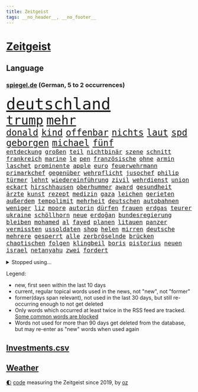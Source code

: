 ```yaml
---
title: Zeitgeist
tags: __no_header__, __no_footer__
---
```


# [Zeitgeist](https://oliz.io/zeitgeist/)

## Language

<h3><a href="https://www.spiegel.de" target="_blank">spiegel.de</a> (German, 5 to 2 occurrences)</h3>
<p style="font-family:monospace">
<span style="font-size:32pt"><a href="news_links.html#deutschland" class="current">deutschland</a></span>
<br>
<span style="font-size:25pt"><a href="news_links.html#trump" class="current">trump</a></span>
<span style="font-size:25pt"><a href="news_links.html#mehr" class="current">mehr</a></span>
<br>
<span style="font-size:18pt"><a href="news_links.html#donald" class="current">donald</a></span>
<span style="font-size:18pt"><a href="news_links.html#kind" class="current">kind</a></span>
<span style="font-size:18pt"><a href="news_links.html#offenbar" class="current">offenbar</a></span>
<span style="font-size:18pt"><a href="news_links.html#nichts" class="current">nichts</a></span>
<span style="font-size:18pt"><a href="news_links.html#laut" class="current">laut</a></span>
<span style="font-size:18pt"><a href="news_links.html#spd" class="current">spd</a></span>
<span style="font-size:18pt"><a href="news_links.html#geborgen" class="current">geborgen</a></span>
<span style="font-size:18pt"><a href="news_links.html#michael" class="current">michael</a></span>
<span style="font-size:18pt"><a href="news_links.html#fünf" class="current">fünf</a></span>
<br>
<span style="font-size:12pt"><a href="news_links.html#entdeckung" class="current">entdeckung</a></span>
<span style="font-size:12pt"><a href="news_links.html#großen" class="current">großen</a></span>
<span style="font-size:12pt"><a href="news_links.html#teil" class="current">teil</a></span>
<span style="font-size:12pt"><a href="news_links.html#nichtbinär" class="new">nichtbinär</a></span>
<span style="font-size:12pt"><a href="news_links.html#szene" class="current">szene</a></span>
<span style="font-size:12pt"><a href="news_links.html#schnitt" class="current">schnitt</a></span>
<span style="font-size:12pt"><a href="news_links.html#frankreich" class="current">frankreich</a></span>
<span style="font-size:12pt"><a href="news_links.html#marine" class="current">marine</a></span>
<span style="font-size:12pt"><a href="news_links.html#le" class="current">le</a></span>
<span style="font-size:12pt"><a href="news_links.html#pen" class="current">pen</a></span>
<span style="font-size:12pt"><a href="news_links.html#französische" class="current">französische</a></span>
<span style="font-size:12pt"><a href="news_links.html#ohne" class="current">ohne</a></span>
<span style="font-size:12pt"><a href="news_links.html#armin" class="current">armin</a></span>
<span style="font-size:12pt"><a href="news_links.html#laschet" class="current">laschet</a></span>
<span style="font-size:12pt"><a href="news_links.html#prominente" class="current">prominente</a></span>
<span style="font-size:12pt"><a href="news_links.html#apple" class="current">apple</a></span>
<span style="font-size:12pt"><a href="news_links.html#euro" class="current">euro</a></span>
<span style="font-size:12pt"><a href="news_links.html#feuerwehrmann" class="new">feuerwehrmann</a></span>
<span style="font-size:12pt"><a href="news_links.html#primarkchef" class="new">primarkchef</a></span>
<span style="font-size:12pt"><a href="news_links.html#gegenüber" class="current">gegenüber</a></span>
<span style="font-size:12pt"><a href="news_links.html#wehrpflicht" class="current">wehrpflicht</a></span>
<span style="font-size:12pt"><a href="news_links.html#jusochef" class="new">jusochef</a></span>
<span style="font-size:12pt"><a href="news_links.html#philip" class="current">philip</a></span>
<span style="font-size:12pt"><a href="news_links.html#türmer" class="new">türmer</a></span>
<span style="font-size:12pt"><a href="news_links.html#lehnt" class="current">lehnt</a></span>
<span style="font-size:12pt"><a href="news_links.html#wiedereinführung" class="current">wiedereinführung</a></span>
<span style="font-size:12pt"><a href="news_links.html#zivil" class="new">zivil</a></span>
<span style="font-size:12pt"><a href="news_links.html#wehrdienst" class="current">wehrdienst</a></span>
<span style="font-size:12pt"><a href="news_links.html#union" class="current">union</a></span>
<span style="font-size:12pt"><a href="news_links.html#eckart" class="new">eckart</a></span>
<span style="font-size:12pt"><a href="news_links.html#hirschhausen" class="new">hirschhausen</a></span>
<span style="font-size:12pt"><a href="news_links.html#oberhummer" class="new">oberhummer</a></span>
<span style="font-size:12pt"><a href="news_links.html#award" class="current">award</a></span>
<span style="font-size:12pt"><a href="news_links.html#gesundheit" class="current">gesundheit</a></span>
<span style="font-size:12pt"><a href="news_links.html#ärzte" class="current">ärzte</a></span>
<span style="font-size:12pt"><a href="news_links.html#kunst" class="current">kunst</a></span>
<span style="font-size:12pt"><a href="news_links.html#rezept" class="current">rezept</a></span>
<span style="font-size:12pt"><a href="news_links.html#medizin" class="current">medizin</a></span>
<span style="font-size:12pt"><a href="news_links.html#gaza" class="current">gaza</a></span>
<span style="font-size:12pt"><a href="news_links.html#leichen" class="current">leichen</a></span>
<span style="font-size:12pt"><a href="news_links.html#gerieten" class="current">gerieten</a></span>
<span style="font-size:12pt"><a href="news_links.html#außerdem" class="current">außerdem</a></span>
<span style="font-size:12pt"><a href="news_links.html#tempolimit" class="current">tempolimit</a></span>
<span style="font-size:12pt"><a href="news_links.html#mehrheit" class="current">mehrheit</a></span>
<span style="font-size:12pt"><a href="news_links.html#deutschen" class="current">deutschen</a></span>
<span style="font-size:12pt"><a href="news_links.html#autobahnen" class="current">autobahnen</a></span>
<span style="font-size:12pt"><a href="news_links.html#weniger" class="current">weniger</a></span>
<span style="font-size:12pt"><a href="news_links.html#liz" class="current">liz</a></span>
<span style="font-size:12pt"><a href="news_links.html#moore" class="current">moore</a></span>
<span style="font-size:12pt"><a href="news_links.html#autorin" class="current">autorin</a></span>
<span style="font-size:12pt"><a href="news_links.html#dürfen" class="current">dürfen</a></span>
<span style="font-size:12pt"><a href="news_links.html#frauen" class="current">frauen</a></span>
<span style="font-size:12pt"><a href="news_links.html#erdgas" class="current">erdgas</a></span>
<span style="font-size:12pt"><a href="news_links.html#teurer" class="current">teurer</a></span>
<span style="font-size:12pt"><a href="news_links.html#ukraine" class="current">ukraine</a></span>
<span style="font-size:12pt"><a href="news_links.html#schöllhorn" class="new">schöllhorn</a></span>
<span style="font-size:12pt"><a href="news_links.html#neue" class="current">neue</a></span>
<span style="font-size:12pt"><a href="news_links.html#erdoğan" class="current">erdoğan</a></span>
<span style="font-size:12pt"><a href="news_links.html#bundesregierung" class="current">bundesregierung</a></span>
<span style="font-size:12pt"><a href="news_links.html#bleiben" class="current">bleiben</a></span>
<span style="font-size:12pt"><a href="news_links.html#mohamed" class="current">mohamed</a></span>
<span style="font-size:12pt"><a href="news_links.html#al" class="current">al</a></span>
<span style="font-size:12pt"><a href="news_links.html#fayed" class="new">fayed</a></span>
<span style="font-size:12pt"><a href="news_links.html#planen" class="current">planen</a></span>
<span style="font-size:12pt"><a href="news_links.html#litauen" class="current">litauen</a></span>
<span style="font-size:12pt"><a href="news_links.html#panzer" class="current">panzer</a></span>
<span style="font-size:12pt"><a href="news_links.html#vermissten" class="current">vermissten</a></span>
<span style="font-size:12pt"><a href="news_links.html#ussoldaten" class="current">ussoldaten</a></span>
<span style="font-size:12pt"><a href="news_links.html#shop" class="current">shop</a></span>
<span style="font-size:12pt"><a href="news_links.html#helen" class="new">helen</a></span>
<span style="font-size:12pt"><a href="news_links.html#mirren" class="new">mirren</a></span>
<span style="font-size:12pt"><a href="news_links.html#deutsche" class="current">deutsche</a></span>
<span style="font-size:12pt"><a href="news_links.html#mehrere" class="current">mehrere</a></span>
<span style="font-size:12pt"><a href="news_links.html#gesperrt" class="current">gesperrt</a></span>
<span style="font-size:12pt"><a href="news_links.html#alle" class="current">alle</a></span>
<span style="font-size:12pt"><a href="news_links.html#zerbröselnde" class="new">zerbröselnde</a></span>
<span style="font-size:12pt"><a href="news_links.html#brücken" class="current">brücken</a></span>
<span style="font-size:12pt"><a href="news_links.html#chaotischen" class="current">chaotischen</a></span>
<span style="font-size:12pt"><a href="news_links.html#folgen" class="current">folgen</a></span>
<span style="font-size:12pt"><a href="news_links.html#klingbeil" class="current">klingbeil</a></span>
<span style="font-size:12pt"><a href="news_links.html#boris" class="current">boris</a></span>
<span style="font-size:12pt"><a href="news_links.html#pistorius" class="current">pistorius</a></span>
<span style="font-size:12pt"><a href="news_links.html#neuen" class="current">neuen</a></span>
<span style="font-size:12pt"><a href="news_links.html#israel" class="current">israel</a></span>
<span style="font-size:12pt"><a href="news_links.html#netanyahu" class="current">netanyahu</a></span>
<span style="font-size:12pt"><a href="news_links.html#zwei" class="current">zwei</a></span>
<span style="font-size:12pt"><a href="news_links.html#fordert" class="current">fordert</a></span>
</p>
<details>
<summary>Stopped using...</summary>
<p class="former" style="font-size:12pt">
einzelne(1621) energien(1621) gezogen(1620) herbst(1620) hundert(1620) programm(1620) wagen(1619) angeklagte(1618) echte(1618) fdpchef(1618) fünfte(1618) wen(1618) 2019(1617) elfmeter(1617) feierte(1617) for(1617) guter(1617) historiker(1617) insgesamt(1617) pflege(1617) bruder(1616) eher(1616) geholt(1616) tschechien(1616) 19(1615) hinaus(1615) sofort(1615) 26(1614) atmosphäre(1614) co₂(1614) höchsten(1614) schlimm(1614) städte(1614) unterstützt(1614) welchem(1614) beispielen(1613) bus(1613) ebenfalls(1613) geboren(1613) kandidaten(1613) kraftvoll(1613) kündigte(1613) schlagzeilen(1613) verbieten(1613) werk(1613) kohle(1612) nahezu(1612) berg(1611) gemeinsamen(1611) messi(1611) spdpolitiker(1611) erlassen(1610) längere(1610) dachte(1609) landen(1609) passt(1609) käufer(1608) rassistische(1608) debakel(1607) deals(1606) kochen(1606) ägypten(1606) lügen(1605) unterstützer(1605) vorstellen(1605) 600(1604) philipp(1604) lücke(1603) problemen(1603) bezahlen(1602) wies(1602) falschen(1601) gaben(1601) affäre(1600) berät(1599) spannungen(1599) 1500(1598) sexuellen(1598) enge(1594) vieles(1594) insassen(1591) fortsetzung(1590) hafen(1590) letztes(1590) katholischen(1589) automatisch(1587) beitrag(1585) rettung(1585) informiert(1582) angeboten(1581) schaut(1580) solchen(1578) dramatischen(1577) geblieben(1576) gewarnt(1572) überfall(1571) flug(1569) entspannt(1565) startup(1563) drohne(1558) abgegeben(1390) tennisstar(1388) autoren(1341) ausgefallen(1328) schwarz(1308) erhofft(1302) stehlen(1297) haushalt(1287) gehälter(1281) getöteten(1274) entstanden(1262) wichtiges(1246) halbes(1244) ungewöhnliche(1230) bekannteste(1220) fußballs(1209) verabschieden(1184) buschmann(1180) weiten(1168) spielern(1146) verweist(1142) gezwungen(1134) erneuerbare(1100) stabil(1098) eindrücke(1096) eingetroffen(1091) herzen(1085) günstiger(1080) patrick(1080) erlauben(1066) locken(1061) humor(1060) antisemitische(1056) perfekte(1040) ehrt(1034) israelis(1027) verzweiflung(1024) kai(1021) budapest(1019) stockholm(1013) joshua(1010) justizminister(995) zuwanderung(995) partnerin(992) legal(970) chinesen(965) notruf(952) raten(947) professor(939) franz(933) träumt(929) auseinander(919) kollege(907) kompliziert(900) emissionen(899) angreifen(898) asyl(891) lionel(890) auszeichnung(883) mama(880) abbauen(845) ausgemacht(845) böhmermann(843) angriffs(832) fenster(832) game(827) flogen(825) text(824) muster(820) mag(812) überstanden(809) ähnliche(808) heimische(805) fahnder(804) erfolgreiche(797) lebensgefahr(794) zufällig(793) 18jähriger(791) befasst(783) landwirte(782) verschleppt(772) schöner(763) brauche(758) wahlsieger(758) darmstadt(747) diesjährigen(746) gedanken(746) duisburg(739) fakten(734) wendepunkt(734) kreuz(728) erfolgen(725) beides(722) wiederwahl(709) 13jährige(708) staatsschutz(698) staatsbürger(696) tickets(694) getrieben(689) horror(687) spaniens(673) küche(668) bekennt(653) sizilien(648) budget(643) stock(639) zwischenfall(631) zügen(629) schweigt(626) auflösung(625) islamistische(597) sichergestellt(572) jon(567) sperre(565) tvsender(557) generalbundesanwalt(553) achtzigerjahren(550) getöteter(540) herbert(538) belästigt(536) lebende(533) israelischer(527) besetzung(519) bist(514) attentat(513) nahost(504) bundes(501) menschenrechte(498) schlaf(495) rafah(493) perry(487) magic(479) friedlich(477) ehepaar(472) dfl(471) beklagen(464) ruanda(464) leise(459) wahre(455) offensichtlich(453) mindestlohn(452) zurückgekehrt(452) abgeordneter(451) erschoss(450) erfuhr(448) anhebung(445) aufstellen(443) kate(440) rutscht(434) nicole(433) 2006(417) minus(415) sächsische(414) allgegenwärtig(410) jackson(408) substanz(406) hauptdarstellerin(400) verbotene(394) anerkennung(390) fragte(385) zwölfjähriger(385) meisterschaft(384) mount(379) pferde(378) stewart(377) einfacher(375) kostenlosen(375) legten(375) lüge(375) outfits(368) stammen(368) ehen(367) boxen(361) alec(357) baldwin(357) bodo(355) boxer(355) indirekt(354) aktie(351) aufsichtsrat(350) populismus(350) beeindruckende(348) bewerten(348) rekonstruieren(347) 20jähriger(344) ausprobiert(343) entführt(343) gipfel(343) thyssenkrupp(339) locker(336) unseres(336) gesenkt(335) elefanten(334) breitet(330) leuten(330) handwerk(329) figuren(328) oberster(328) spdspitze(322) mau(320) unterstützte(320) schlägen(316) immobilie(312) beweist(311) verbrecher(311) kehren(308) weibchen(308) ego(307) premiers(307) liest(306) geldwäsche(304) heimatstadt(304) späten(304) planten(301) genauen(299) mercedesbenz(299) neueste(297) spanier(296) ausgesagt(295) fdppolitiker(295) befragen(292) hilton(292) gefährliches(291) chris(290) dresdner(287) stehe(286) jubel(285) 200000(284) fußballplatz(282) feinde(280) ordnete(280) christen(279) urteile(272) potenziell(271) gebissen(270) schwangerschaft(268) vielfalt(267) atem(265) koma(264) häusliche(263) feuert(261) gefangen(261) zeug(260) kalt(259) magabewegung(257) oh(257) toben(256) bekamen(255) medikament(253) verfügbar(252) umstrittenem(249) wahrscheinlicher(249) stabilität(248) attestiert(247) ausländischen(247) baseball(247) erledigt(246) un(245) häufigsten(244) simone(242) steuert(242) wahlerfolg(241) viereinhalb(239) verbracht(238) erdloch(237) kandidieren(237) atlantik(235) kunstwerk(235) spdabgeordneter(235) zentrales(235) ansehen(234) zwölfjährige(234) grafiken(232) kalkül(232) brutalität(231) buckelwal(230) friedliche(230) geurteilt(230) postete(230) abenteuer(229) berechnet(228) elbe(228) feststellen(227) sprengstoff(227) tanzte(227) zukommt(227) ausgestattet(225) gesundheitliche(225) nutze(225) thailändischen(224) allzu(223) riese(221) ermorden(220) lilium(218) streits(218) empfänger(216) einladen(215) versinkt(215) nächstes(213) arnold(212) drückte(212) kunstwerke(211) thesen(211) unterirdische(211) vorgegangen(211) zeitreise(211) hetze(207) satiriker(206) berufliche(202) empfehlung(201) 2011(200) verfasst(200) berger(199) anhaltende(198) witze(198) übernahm(198) hob(197) überrollt(197) container(196) fußballweltverband(196) hassan(196) export(195) bakterien(194) rohstoffen(194) pate(193) parteichefin(192) brasilianischen(191) 55(190) abgefangen(189) müde(188) vereinte(188) bezwingt(187) h(186) kleinkind(185) ratlos(185) 007(184) design(184) gebraucht(184) nochmals(184) alex(183) eilig(183) gefördert(183) asylrecht(182) heidenheim(182) dc(181) kurzerhand(181) prorussische(181) code(180) instrumentalisiert(180) abgeschnitten(179) energiepreise(179) essenziell(179) ihrerseits(179) marktwirtschaft(179) beschimpfte(178) getötete(178) kanzlerkandidaten(177) zeitung(176) 71(174) avignon(174) späte(174) übergibt(173) hanau(172) bescheiden(171) erstarken(171) seinerseits(171) absolute(170) carolabrücke(170) ehre(170) kanzlerfrage(170) 95(169) diplomatie(169) vergewaltigungsprozess(169) gesetzlichen(168) schönheitsideale(167) studiert(167) angeschwemmt(166) vertrieb(166) ausgerichtet(165) nachbarländer(165) dominique(164) dunkle(164) fünftel(164) marcel(164) bedrängt(161) briefwahl(161) männchen(161) frische(160) 19jährige(159) fabriken(159) edward(158) königreich(158) lenken(158) cdukanzlerkandidat(157) morgens(157) pendler(157) schrammt(157) regional(156) grünheide(155) teslafabrik(155) dallas(154) fotografieren(154) liveticker(154) raphael(154) unterschiedliche(154) erlaubnis(153) bundesebene(152) flugobjekte(152) anderswo(151) überwältigt(151) sensible(150) anpassen(149) bedrohte(149) düsteres(149) knochen(149) mcdonald’s(148) dankbarkeit(147) evangelische(147) facebookkonzern(147) nachteil(147) superkraft(146) gestimmt(145) karoline(145) stralsund(144) beschränken(143) unterschrift(143) wünschte(143) gesetzesänderung(142) holocaustüberlebende(142) aires(141) ausfällig(141) buenos(141) exklusiv(138) mehrkosten(138) videospielen(138) glückliche(137) kita(137) manipulieren(137) soziologe(137) zunehmende(137) bundestagsabgeordneten(136) mussolini(136) vereine(136) amerikanischer(135) beispielloser(135) kontakten(134) veranlasste(134) wilson(134) anfühlt(133) tarife(133) gebühren(132) millionenbetrag(132) rüstungsexporte(132) unionskanzlerkandidat(132) fatal(131) gerichtssaal(131) ultimatum(131) gelder(129) offizieller(129) schauspielstar(129) mittagessen(128) unternehmensberater(128) 22jähriger(127) lakers(127) saarbrücken(127) wachsenden(127) zweikampf(127) payne(126) zerschlagen(126) löhne(125) schienen(125) schädlich(125) zugesprochen(125) entlastungen(124) erkältung(124) natobeitritt(124) bush(123) delfine(123) milliardendeal(122) vorbilder(121) bosnien(120) bürgerkriegsland(120) celsius(120) deckt(120) demokratisch(120) wahllokale(120) mikaela(119) shiffrin(119) stressen(119) furcht(118) abzug(117) bannon(117) beschwerde(116) propagandashow(116) riesenslalom(116) cdupolitikerin(115) geldautomatensprenger(115) satt(115) zuschüsse(115) justizministerium(114) nova(114) postet(114) entgleist(113) fraktionschef(112) russlandsanktionen(112) übergabe(112) ansprache(111) make(111) stopfen(111) abkommens(110) lawrow(110) schläge(110) schuh(109) krankheiten(108) strafverfahren(108) people(107) reichinnek(107) schnelligkeit(107) schnellstmöglich(107) anweisung(106) gefängnisstrafe(106) 27jährigen(105) betreuung(105) bittere(105) finanzierte(105) hardliner(105) monica(105) protagonisten(105) verwendung(105) wertvoll(105) fdpgeneralsekretär(104) kassen(104) provokationen(104) unsicheren(104) männlichen(103) voranbringen(103) pille(102) purzeln(102) wichtigstes(102) zehntausenden(102) berlinale(101) kleid(101) maue(101) schwacher(101) direktmandate(100) hinterm(100) millionenhöhe(100) neugeborene(100) unrealistisch(100) abschätzen(99) maul(99) schmerz(99) unterseekabel(99) datenkabel(98) schwor(98) 23jährige(97) akuter(97) bergauf(97) ministerien(97) oz(97) veruntreut(97) wohlhabenden(97) christmas(96) conor(96) gegenstand(96) krankenversicherungen(96) popsuperstar(96) verfrüht(96) glatteis(95) rahmen(95) imitieren(94) kalte(94) kardinal(94) komplizen(94) models(94) wintereinbruch(94) klimapolitische(93) vizechef(93) inseln(92) like(92) 65jährigen(91) daheim(91) termine(91) 116(90) notbremse(90) regierenden(90) sorgerecht(90) wunde(90) zugezogen(90) äußeres(90) heimniederlage(89) idioten(89) mandat(89) nachnamen(89) reallöhne(89) rücklagen(89) steel(89) derselben(88) echtzeit(88) geflüchteter(88) sag(88) streng(88) unterfranken(88) wahrnehmen(88) gefolgt(87) machtfrage(87) niederzulegen(87) tausch(87) leichnams(86) neptun(86) rommel(86) unterdrückt(86) zeitweilig(86) erledigen(85) geflohene(85) keith(85) kellogg(85) siebzigerjahre(85) erinnerungslücken(84) mineralien(84) nirgends(84) primekunden(84) serpil(84) vorenthalten(84) 2004(83) furor(83) games(83) sonntagabend(83) verbrauchern(83) viertklässler(83) vorkommen(83) antonio(82) chaotische(82) gesunder(82) justus(82) markenexperte(82) winterurlaub(82) auslandsdeutsche(81) erhalt(81) katy(81) netzentgelte(81) rekorde(81) strategisch(81) südwesten(81) wahlunterlagen(81) zueinander(81) begrenzt(80) devise(80) eigenhändig(80) gelauncht(80) haushaltskrise(80) interner(80) kivideogenerator(80) leblos(80) patriarchat(80) sora(80) unberührt(80) verständigen(80) antrittsbesuch(79) discord(79) fehlten(79) friedenstruppe(79) männlicher(79) ruhrpott(79) ausfuhr(78) discounter(78) düsteren(78) fußballklubs(78) fußballweltmeisterschaft(78) heidenheimer(78) kelce(78) logik(78) ominöse(78) 185(77) bauteil(77) brian(77) dokumentiert(77) erwartete(77) füllen(77) insolvent(77) krupp(77) bot(76) bundesarbeitsgericht(76) hilferuf(76) iphone(76) rätselhaftes(76) fehde(75) lieferung(75) rezepte(75) sanktionspaket(75) schattenflotte(75) getränke(74) neuausrichtung(74) ticken(74) aufzubauen(73) cduministerpräsident(73) delikte(73) entzieht(73) maßgeblich(73) wärmer(73) zumutung(73) luigi(72) lüneburger(72) rotwein(72) schwerwiegenden(72) witcher(72) bitcoinkurs(71) grünes(71) kitsch(71) wähnt(71) auswirkt(70) bastion(70) befreundet(70) falten(70) familiennachzug(70) tübingen(70) unabhängiger(70) windkraft(70) 113(69) beliebtes(69) bundestagsfraktion(69) finanzhilfen(69) kurbelt(69) zeitenwende(69) arbeitnehmern(68) grotesk(68) guatemala(68) konzepte(68) umverteilt(68) vereinbart(68) erwiesen(67) gestrandeten(67) kidman(67) konstruktiv(67) neuaufstellung(67) newsblog(67) sportliche(67) südpazifik(67) erbstreit(66) eupolitiker(66) gefährdete(66) nachthimmel(66) schönheit(66) anhaltenden(65) kannst(65) kreuze(65) slowene(65) unappetitliche(65) vereins(65) denkwürdiges(64) einführung(64) angeprangert(63) damon(63) fahrten(63) gazakriegs(63) gemietet(63) jean(63) millionensumme(63) re(63) usunternehmen(63) dončić(62) flüchtling(62) gekürzt(62) luka(62) romans(62) wochenlangem(62) casting(61) exminister(61) gremien(61) knackt(61) schildern(61) schweinchen(61) zeitlichen(61) berechtigte(60) johanna(60) lieferdienste(60) nichtbinäre(60) ustruppen(60) verbannen(60) 104(59) damalige(59) mund(59) nordrheinwestfälischen(59) pontifex(59) rewe(59) testament(59) umschlungen(59) unfalltod(59) verknüpft(59) wohnort(59) alternde(58) auswüchse(58) eigentlichen(58) freier(58) karibik(58) leine(58) penny(58) beisetzung(57) butterpreis(57) elektropionier(57) lebensgefährlichen(57) trinkwasser(57) dominierten(56) freitagnacht(56) lieferten(56) hinweisen(55) länderfinanzausgleich(55) price(55) sofern(55) streitfall(55) umlauf(55) wahllokal(55) willkür(55) euhilfen(54) funktechnik(54) gewässern(54) nötigung(54) sackt(54) unvergesslichen(54) 49(53) achtelfinale(53) alpinisten(53) flugtaxihersteller(53) joint(53) kyjiws(53) rechtspopulist(53) verschluckt(53) vornamen(53) drehbücher(52) ferienort(52) issa(52) leitung(52) schlittert(52) sängers(52) trauerzug(52) ausbürgerung(51) fratzscher(51) garmisch(51) politikberater(51) schwung(51) warnsignal(51) garmischpartenkirchen(50) rechtspopulistischen(50) schnappt(50) schwachem(50) abgeschaltet(49) ber(49) gewürdigt(49) großspende(49) kostüm(49) neigt(49) rassist(49) rechtspopulismus(49) sarg(49) angespült(48) dopingtest(48) eurozone(48) moderation(48) origin(48) positiver(48) szenario(48) usamerikanerin(48) engels(47) firewall(47) fortbildungen(47) pubkultur(47) schlussphase(47) beleidigte(46) geisel(46) trübe(46) zweites(46) chronologie(45) leidenschaftlichen(45) profifußball(45) unterbrechung(45) auszuzahlen(44) dwd(44) linkenpolitiker(44) plakate(44) sicherheitskreisen(44) spitzenkandidatin(44) windräder(44) angehen(43) hadern(43) innere(43) nähren(43) strafbar(43) wahlausgang(43) winzern(43) baldwins(42) birkenstock(42) complete(42) doppeltes(42) kurzvideos(42) luftraum(42) primemitglieder(42) schuhhersteller(42) sportgericht(42) unknown(42) usnutzer(42) vergesst(42) ausgewählte(41) irre(41) lärm(41) unterbinden(41) untergraben(41) 19jähriger(40) alltagsrassismus(40) bowl(40) kalle(40) mechanismen(40) migrationsgeschichte(40) reels(40) travis(40) user(40) bibas(39) kfir(39) siegte(39) topstars(39) waffendepots(39) bundespolizisten(38) glitzer(38) gogh(38) importverbot(38) rückgabe(38) aufwartung(37) ausgesucht(37) erfordert(37) fußgänger(37) original(37) trafford(37) ushauptstadt(37) verletztes(37) versenden(37) vorboten(37) weltspitze(37) afghanen(36) blog(36) erneuerbarer(36) konsequenz(36) müder(36) spiels(36) verreisen(36) übertragen(36) 1979(35) aquarium(35) erbitterten(35) gegenzug(35) israelhamasdeal(35) ratgeber(35) wegnehmen(35) zapfsäule(35) autoritarismus(34) mix(34) stattet(34) umher(34) drogenhandel(33) erhoffte(33) euphorisch(33) geweint(33) programme(33) trumpwelt(33) zugunglück(33) buhrufe(32) hat’s(32) journalistinnen(32) klarkommen(32) rechtfertigen(32) schwarzenegger(32) stillem(32) wahlkreise(32) beunruhigt(31) boulevardzeitung(31) brettspiel(31) cowboy(31) exklub(31) exoplaneten(31) gesten(31) maranello(31) militärflugzeug(31) rüdiger(31) verschärfungen(31) billy(30) bollwerk(30) deepseek(30) entwendet(30) kianbieter(30) schneeglöckchen(30) teilten(30) verschollen(30) chirurg(29) conference(29) elegant(29) hansgeorg(29) jahrestag(29) mexikaner(29) niedergelegt(29) schärfer(29) umbauten(29) verschleppte(29) 65(28) agieren(28) arbeitslosenzahl(28) beherrscht(28) direktmandat(28) dreimillionenmarke(28) holocaustmahnmal(28) lecker(28) statistischen(28) taktischen(28) vormonat(28) vorsitzender(28) entfremdung(27) erdnüsse(27) glänzende(27) spanierin(27) spiegelblog(27) umfassenden(27) unternehmenschef(27) entfesselten(26) geiselhaft(26) tereza(26) zugespitzt(26) afdpolitikerin(25) aktienkurs(25) bahnunglück(25) beteiligen(25) betroffener(25) hingezogen(25) m23(25) marie(25) schwestern(25) unterstellt(25) yarden(25) abweichler(24) asteroid(24) demselben(24) einfuhrzölle(24) entführung(24) goma(24) impfung(24) kluge(24) mavericks(24) solingen(24) zustrombegrenzungsgesetz(24) aufwärts(23) klimaneutrale(23) neugeborenes(23) schranken(23) verheerend(23) berlusconi(22) mette(22) quartalszahlen(22) silvio(22) usaid(22) freigelassene(21) ostens(21) respektlos(21) überprüfung(21) championsleagueplayoffs(20) edeka(20) frühstück(20) genesung(20) merz’(20) spirale(20) vorgeführt(20) westlich(20) bibaskinder(19) lena(19) verträge(19) whatsappgruppe(18) expertinnen(17) fördert(17) konservatismus(17) allison(16) cduvorsitzende(16) elsass(16) füßen(16) kunstfreiheit(16) waffensysteme(16) wahlzettel(16) beginnenden(15) besänftigen(15) bp(15) cdupolitikers(15) ramelow(15) tritte(15) cia(14) freilassungen(14) importierte(14) peiniger(14) penibel(14) staatspräsident(14) filmkuss(13) klarer(13) lenzerheide(13) q(13) richterin(13) rummenigge(13) abgezeichnet(12) fußballspielerin(12) hamasgeisel(12) kigenerierte(12) teilnehmern(12) unterscheiden(12) appetit(11) berufe(11) beschießt(11) bitter(11) häftlingen(11) or(11) parteienfinanzierung(11)
</p>
</details>
<p>Legend:
<ul>
<li><span class="new">new</span>, first seen within the last 10 days</li>
<li><span class="current">current</span>, regular topical words used in the news, not "new", not "former"</li>
<li><span class="former">former(days span relevant)</span>, not used in the last 30 days, but still re-occurring enough to not get deleted</li>
<li>Only words which occurred at least twice in the RSS feed are tracked. <a href="language/filters.py">Some common words are blocked</a></li>
<li>Words not used for more than 90 days get deleted from the database, but may re-enter as "new" words when used again</li>
</ul>
</p>

## [Investments](investments.html)[.csv](investments.csv)

## [Weather](weather.html)

<footer>
<a href="javascript:toggleTheme()" class="nav">🌓</a>
<a href="https://github.com/ooz/zeitgeist">code</a> measuring the Zeitgeist since 2019, by <a href="https://oliz.io">oz</a>
</footer>
